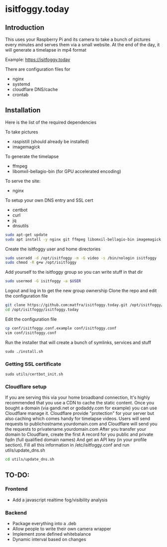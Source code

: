 # isitfoggy.today
## Introduction
This uses your Raspberry Pi and its camera to take a bunch of pictures every minutes
and serves them via a small website.
At the end of the day, it will generate a timelapse in mp4 format

Example:
https://isitfoggy.today


There are configuration files for 
- nginx
- systemd
- cloudflare DNS/cache
- crontab


## Installation

Here is the list of the required dependencies

To take pictures
- raspistill (should already be installed)
- imagemagick

To generate the timelapse
- ffmpeg
- libomxil-bellagio-bin (for GPU accelerated encoding)

To serve the site:
- nginx

To setup your own DNS entry and SSL cert
- certbot
- curl
- jq
- dnsutils

```bash
sudo apt-get update
sudo apt install -y nginx git ffmpeg libomxil-bellagio-bin imagemagick dnsutils jq curl certbot
```

Create the isitfoggy user and home directories
```bash
sudo useradd -d /opt/isitfoggy -m -G video -s /bin/nologin isitfoggy
sudo chmod -R g+w /opt/isitfoggy
```

Add yourself to the isitfoggy group so you can write stuff in that dir
```bash
sudo usermod -G isitfoggy -a $USER
```
Logout and log in to get the new group ownership
Clone the repo and edit the configuration file
```bash
git clone https://github.com:matfra/isitfoggy.today.git /opt/isitfoggy/isitfoggy.today
cd /opt/isitfoggy/isitfoggy.today
```

Edit the configuration file
```bash
cp conf/isitfoggy.conf.example conf/isitfoggy.conf
vim conf/isitfoggy.conf
```

Run the installer that will create a bunch of symlinks, services and stuff
```
sudo ./install.sh
```

### Getting SSL certificate
```
sudo utils/certbot_init.sh
```

### Cloudflare setup
If you are serving this via your home broadband connection, It's highly recommended that you use a CDN to cache the static content.
Once you bought a domain (via gandi.net or godaddy.com for example) you can use Cloudflare manage it.
Cloudflare provide "protection" for your server but also caching which comes handy for timelapse videos.
Users will send requests to publichostname.yourdomain.com and Cloudflare will send you the requests to privatename.yourdomain.com
After you transfer your domain to Cloudflare, create the first A record for you public and private fqdn (full qualified domain names)
And get an API key (in your profile section). Fill all this information in /etc/isitfoggy.conf and run utils/update_dns.sh

```bash
cd utils/update_dns.sh
```



## TO-DO:
### Frontend
- Add a javascript realtime fog/visibility analysis
### Backend
- Package everything into a .deb
- Allow people to write their own camera wrapper
- Implement zone defined whitebalance
- Dynamic interval based on changes
